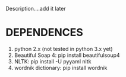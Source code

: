 Description....add it later


DEPENDENCES
===========

1) python 2.x (not tested in python 3.x yet)
2) Beautiful Soap 4: pip install beautifulsoup4 
3) NLTK: pip install -U pyyaml nltk
4) wordnik dictionary: pip install wordnik

